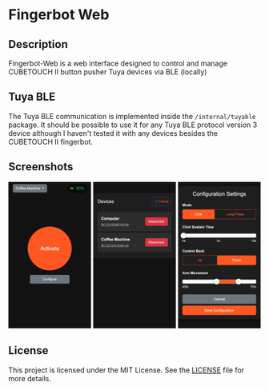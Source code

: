 # Fingerbot Web

## Description
Fingerbot-Web is a web interface designed to control and manage CUBETOUCH II button pusher Tuya devices via BLE (locally)

## Tuya BLE
The Tuya BLE communication is implemented inside the `/internal/tuyable` package. It should be possible to use it for any Tuya BLE protocol version 3 device although I haven't tested it with any devices besides the CUBETOUCH II fingerbot.

## Screenshots
<img src="screenshots/app.png" />

## License
This project is licensed under the MIT License. See the [LICENSE](LICENSE) file for more details.
